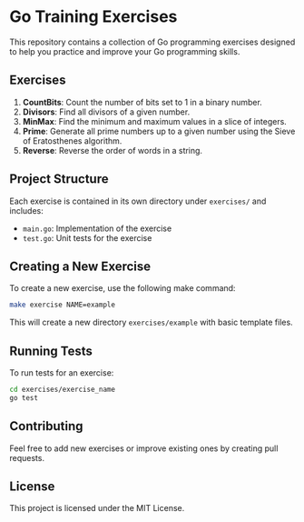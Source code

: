 # Go Training Exercises

This repository contains a collection of Go programming exercises designed to help you practice and improve your Go programming skills.

## Exercises

1. **CountBits**: Count the number of bits set to 1 in a binary number.
2. **Divisors**: Find all divisors of a given number.
3. **MinMax**: Find the minimum and maximum values in a slice of integers.
4. **Prime**: Generate all prime numbers up to a given number using the Sieve of Eratosthenes algorithm.
5. **Reverse**: Reverse the order of words in a string.

## Project Structure

Each exercise is contained in its own directory under `exercises/` and includes:
- `main.go`: Implementation of the exercise
- `test.go`: Unit tests for the exercise

## Creating a New Exercise

To create a new exercise, use the following make command:

```bash
make exercise NAME=example
```

This will create a new directory `exercises/example` with basic template files.

## Running Tests

To run tests for an exercise:

```bash
cd exercises/exercise_name
go test
```

## Contributing

Feel free to add new exercises or improve existing ones by creating pull requests.

## License

This project is licensed under the MIT License.
